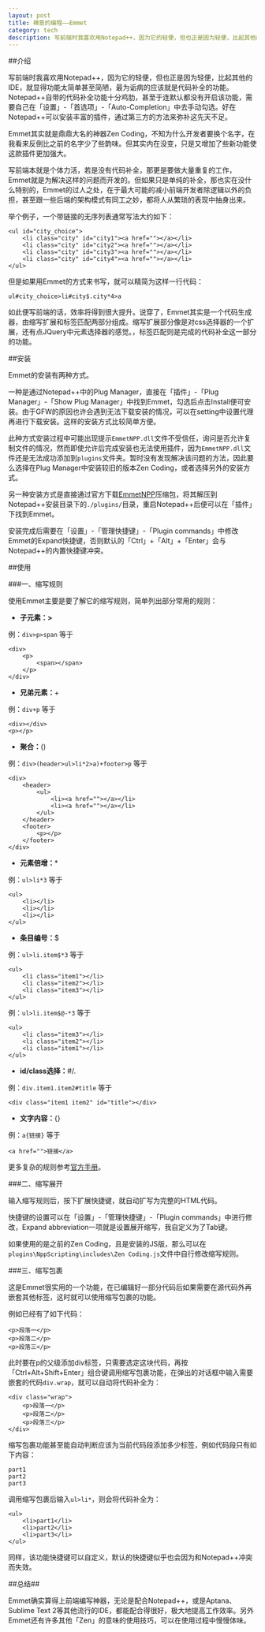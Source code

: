 ```yaml
---
layout: post
title: 禅意的编程——Emmet
category: tech
description: 写前端时我喜欢用Notepad++，因为它的轻便，但也正是因为轻便，比起其他的IDE，就显得功能太简单甚至简陋，最为诟病的应该就是代码补全的功能。Notepad++自带的代码补全功能十分鸡肋，甚至于连默认都没有……
---
```

##介绍

写前端时我喜欢用Notepad++，因为它的轻便，但也正是因为轻便，比起其他的IDE，就显得功能太简单甚至简陋，最为诟病的应该就是代码补全的功能。Notepad++自带的代码补全功能十分鸡肋，甚至于连默认都没有开启该功能，需要自己在「设置」-「首选项」-「Auto-Completion」中去手动勾选。好在Notepad++可以安装丰富的插件，通过第三方的方法来弥补这先天不足。

Emmet其实就是鼎鼎大名的神器Zen Coding，不知为什么开发者要换个名字，在我看来反倒比之前的名字少了些韵味。但其实内在没变，只是又增加了些新功能使这款插件更加强大。

写前端本就是个体力活，若是没有代码补全，那更是要做大量重复的工作，Emmet就是为解决这样的问题而开发的。但如果只是单纯的补全，那也实在没什么特别的，Emmet的过人之处，在于最大可能的减小前端开发者除逻辑以外的负担，甚至跟一些后端的架构模式有同工之妙，都将人从繁琐的表现中抽身出来。

举个例子，一个带链接的无序列表通常写法大约如下：

	<ul id="city_choice">
		<li class="city" id="city1"><a href=""></a></li>
		<li class="city" id="city2"><a href=""></a></li>
		<li class="city" id="city3"><a href=""></a></li>
		<li class="city" id="city4"><a href=""></a></li>
	</ul>

但是如果用Emmet的方式来书写，就可以精简为这样一行代码：

	ul#city_choice>li#city$.city*4>a

如此便写前端的话，效率将得到很大提升。说穿了，Emmet其实是一个代码生成器，由缩写扩展和标签匹配两部分组成。缩写扩展部分像是对css选择器的一个扩展，还有点JQuery中元素选择器的感觉。，标签匹配则是完成的代码补全这一部分的功能。

##安装

Emmet的安装有两种方式。

一种是通过Notepad++中的Plug Manager，直接在「插件」-「Plug Manager」-「Show Plug Manager」中找到Emmet，勾选后点击Install便可安装。由于GFW的原因也许会遇到无法下载安装的情况，可以在setting中设置代理再进行下载安装。这样的安装方式比较简单方便。

此种方式安装过程中可能出现提示`EmmetNPP.dll`文件不受信任，询问是否允许复制文件的情况，然而即使允许后完成安装也无法使用插件，因为`EmmetNPP.dll`文件还是无法成功添加到`plugins`文件夹。暂时没有发现解决该问题的方法，因此要么选择在Plug Manager中安装较旧的版本Zen Coding，或者选择另外的安装方式。

另一种安装方式是直接通过官方下载<a href="http://download.emmet.io/npp/emmet-npp.zip" target="_blank">EmmetNPP</a>压缩包，将其解压到Notepad++安装目录下的`./plugins/`目录，重启Notepad++后便可以在「插件」下找到Emmet。

安装完成后需要在「设置」-「管理快捷键」-「Plugin commands」中修改Emmet的Expand快捷键，否则默认的「Ctrl」+「Alt」+「Enter」会与Notepad++的内置快捷键冲突。

##使用

###一、缩写规则

使用Emmet主要是要了解它的缩写规则，简单列出部分常用的规则：

+	**子元素：>**

例：`div>p>span` 等于

	<div>
		<p>
			<span></span>
		</p>
	</div>
	
+	**兄弟元素：**+

例：`div+p` 等于

	<div></div>
	<p></p>

+	**聚合：**()

例：`div>(header>ul>li*2>a)+footer>p` 等于

	<div>
		<header>
			<ul>
				<li><a href=""></a></li>
				<li><a href=""></a></li>
			</ul>
		</header>
		<footer>
			<p></p>
		</footer>
	</div>

+	**元素倍增：**\*

例：`ul>li*3` 等于

	<ul>
		<li></li>
		<li></li>
		<li></li>
	</ul>

+	**条目编号：**$

例：`ul>li.item$*3` 等于

	<ul>
		<li class="item1"></li>
		<li class="item2"></li>
		<li class="item3"></li>
	</ul>

例：`ul>li.item$@-*3` 等于

	<ul>
	    <li class="item3"></li>
	    <li class="item2"></li>
	    <li class="item1"></li>
	</ul>

+	**id/class选择：**#/.

例：`div.item1.item2#title` 等于

	<div class="item1 item2" id="title"></div>

+	**文字内容：**{}

例：`a{链接}` 等于

	<a href="">链接</a>

更多复杂的规则参考<a href="http://docs.emmet.io/cheat-sheet/" target="_blank">官方手册</a>。

###二、缩写展开

输入缩写规则后，按下扩展快捷键，就自动扩写为完整的HTML代码。

快捷键的设置可以在「设置」-「管理快捷键」-「Plugin commands」中进行修改，Expand abbreviation一项就是设置展开缩写，我自定义为了Tab键。

如果使用的是之前的Zen Coding，且是安装的JS版，那么可以在`plugins\NppScripting\includes\Zen Coding.js`文件中自行修改缩写规则。

###三、缩写包裹

这是Emmet很实用的一个功能，在已编辑好一部分代码后如果需要在源代码外再嵌套其他标签，这时就可以使用缩写包裹的功能。

例如已经有了如下代码：

	<p>段落一</p>
	<p>段落二</p>
	<p>段落三</p>

此时要在p的父级添加div标签，只需要选定这块代码，再按「Ctrl+Alt+Shift+Enter」组合键调用缩写包裹功能，在弹出的对话框中输入需要嵌套的代码`div.wrap`，就可以自动将代码补全为：

	<div class="wrap">
		<p>段落一</p>
		<p>段落二</p>
		<p>段落三</p>
	</div>

缩写包裹功能甚至能自动判断应该为当前代码段添加多少标签，例如代码段只有如下内容：

	part1
	part2
	part3

调用缩写包裹后输入`ul>li*`，则会将代码补全为：

	<ul>
		<li>part1</li>
		<li>part2</li>
		<li>part3</li>
	</ul>

同样，该功能快捷键可以自定义，默认的快捷键似乎也会因为和Notepad++冲突而失效。

##总结##

Emmet确实算得上前端编写神器，无论是配合Notepad++，或是Aptana、Sublime Text 2等其他流行的IDE，都能配合得很好，极大地提高工作效率。另外Emmet还有许多其他「Zen」的意味的使用技巧，可以在使用过程中慢慢体味。